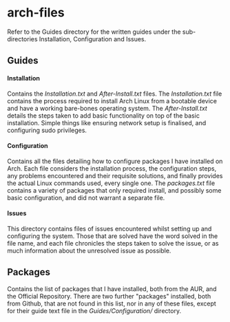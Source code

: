 # arch-files
Refer to the Guides directory for the written guides under the sub-directories Installation, Configuration and Issues.

## Guides
#### Installation
Contains the _Installation.txt_ and _After-Install.txt_ files. The _Installation.txt_ file contains the process required to install Arch Linux from a bootable device and have a working bare-bones operating system. The _After-Install.txt_ details the steps taken to add basic functionality on top of the basic installation. Simple things like ensuring network setup is finalised, and configuring sudo privileges.

#### Configuration
Contains all the files detailing how to configure packages I have installed on Arch. Each file considers the installation process, the configuration steps, any problems encountered and their requisite solutions, and finally provides the actual Linux commands used, every single one. The _packages.txt_ file contains a variety of packages that only required install, and possibly some basic configuration, and did not warrant a separate file.

#### Issues
This directory contains files of issues encountered whilst setting up and configuring the system. Those that are solved have the word solved in the file name, and each file chronicles the steps taken to solve the issue, or as much information about the unresolved issue as possible.

## Packages
Contains the list of packages that I have installed, both from the AUR, and the Official Repository. There are two further "packages" installed, both from Github, that are not found in this list, nor in any of these files, except for their guide text file in the _Guides/Configuration/_ directory.
